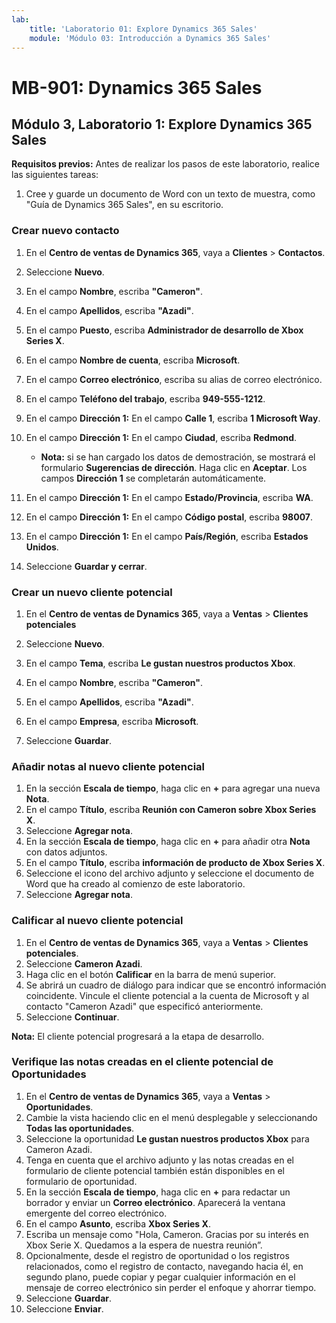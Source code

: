 ```yaml
---
lab:
    title: 'Laboratorio 01: Explore Dynamics 365 Sales'
    module: 'Módulo 03: Introducción a Dynamics 365 Sales'
---
```


# MB-901: Dynamics 365 Sales
## Módulo 3, Laboratorio 1: Explore Dynamics 365 Sales

**Requisitos previos:** Antes de realizar los pasos de este laboratorio, realice las siguientes tareas:

1. Cree y guarde un documento de Word con un texto de muestra, como "Guía de Dynamics 365 Sales", en su escritorio.

### Crear nuevo contacto

1. En el **Centro de ventas de Dynamics 365**, vaya a **Clientes** > **Contactos**.
1. Seleccione **Nuevo**.
1. En el campo **Nombre**, escriba **"Cameron"**.
1. En el campo **Apellidos**, escriba **"Azadi"**.
1. En el campo **Puesto**, escriba **Administrador de desarrollo de Xbox Series X**.
1. En el campo **Nombre de cuenta**, escriba **Microsoft**.
1. En el campo **Correo electrónico**, escriba su alias de correo electrónico.
1. En el campo **Teléfono del trabajo**, escriba **949-555-1212**.
1. En el campo **Dirección 1:** En el campo **Calle 1**, escriba **1 Microsoft Way**.
1. En el campo **Dirección 1:** En el campo **Ciudad**, escriba **Redmond**.
    - **Nota:** si se han cargado los datos de demostración, se mostrará el formulario **Sugerencias de dirección**. Haga clic en **Aceptar**. Los campos **Dirección 1** se completarán automáticamente. 
1. En el campo **Dirección 1:** En el campo **Estado/Provincia**, escriba **WA**.
1. En el campo **Dirección 1:** En el campo **Código postal**, escriba **98007**.
1. En el campo **Dirección 1:** En el campo **País/Región**, escriba **Estados Unidos**.

1. Seleccione **Guardar y cerrar**.

### Crear un nuevo cliente potencial

1. En el **Centro de ventas de Dynamics 365**, vaya a **Ventas** > **Clientes potenciales**
1. Seleccione **Nuevo**.
1. En el campo **Tema**, escriba **Le gustan nuestros productos Xbox**.
1. En el campo **Nombre**, escriba **"Cameron"**.
1. En el campo **Apellidos**, escriba **"Azadi"**.
1. En el campo **Empresa**, escriba **Microsoft**.

1. Seleccione **Guardar**.

### Añadir notas al nuevo cliente potencial

1. En la sección **Escala de tiempo**, haga clic en **+** para agregar una nueva **Nota**.
1. En el campo **Título**, escriba **Reunión con Cameron sobre Xbox Series X**.
1. Seleccione **Agregar nota**.
1. En la sección **Escala de tiempo**, haga clic en **+** para añadir otra **Nota** con datos adjuntos.
1. En el campo **Título**, escriba **información de producto de Xbox Series X**.
1. Seleccione el icono del archivo adjunto y seleccione el documento de Word que ha creado al comienzo de este laboratorio.
1. Seleccione **Agregar nota**.

### Calificar al nuevo cliente potencial

1. En el **Centro de ventas de Dynamics 365**, vaya a **Ventas** > **Clientes potenciales**.
1. Seleccione **Cameron Azadi**.
1. Haga clic en el botón **Calificar** en la barra de menú superior.
1. Se abrirá un cuadro de diálogo para indicar que se encontró información coincidente.  Vincule el cliente potencial a la cuenta de Microsoft y al contacto "Cameron Azadi" que especificó anteriormente.
1. Seleccione **Continuar**.

**Nota:** El cliente potencial progresará a la etapa de desarrollo.

### Verifique las notas creadas en el cliente potencial de Oportunidades

1. En el **Centro de ventas de Dynamics 365**, vaya a **Ventas** > **Oportunidades**.
1. Cambie la vista haciendo clic en el menú desplegable y seleccionando **Todas las oportunidades**.
1. Seleccione la oportunidad **Le gustan nuestros productos Xbox** para Cameron Azadi.
1. Tenga en cuenta que el archivo adjunto y las notas creadas en el formulario de cliente potencial también están disponibles en el formulario de oportunidad. 
1. En la sección **Escala de tiempo**, haga clic en **+** para redactar un borrador y enviar un **Correo electrónico**. Aparecerá la ventana emergente del correo electrónico.
1. En el campo **Asunto**, escriba **Xbox Series X**.
1. Escriba un mensaje como "Hola, Cameron. Gracias por su interés en Xbox Serie X. Quedamos a la espera de nuestra reunión”. 
1. Opcionalmente, desde el registro de oportunidad o los registros relacionados, como el registro de contacto, navegando hacia él, en segundo plano, puede copiar y pegar cualquier información en el mensaje de correo electrónico sin perder el enfoque y ahorrar tiempo.
1. Seleccione **Guardar**.
1. Seleccione **Enviar**.




